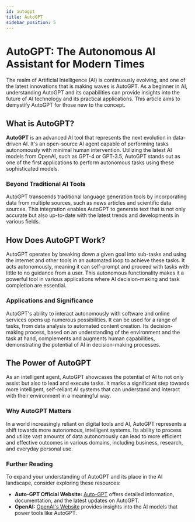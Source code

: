 ```yaml
---
id: autogpt
title: AutoGPT
sidebar_position: 5
---
```

# AutoGPT: The Autonomous AI Assistant for Modern Times

The realm of Artificial Intelligence (AI) is continuously evolving, and one of the latest innovations that is making waves is AutoGPT. As a beginner in AI, understanding AutoGPT and its capabilities can provide insights into the future of AI technology and its practical applications. This article aims to demystify AutoGPT for those new to the concept.

## What is AutoGPT?

**AutoGPT** is an advanced AI tool that represents the next evolution in data-driven AI. It's an open-source AI agent capable of performing tasks autonomously with minimal human intervention. Utilizing the latest AI models from OpenAI, such as GPT-4 or GPT-3.5, AutoGPT stands out as one of the first applications to perform autonomous tasks using these sophisticated models.

### Beyond Traditional AI Tools

AutoGPT transcends traditional language generation tools by incorporating data from multiple sources, such as news articles and scientific data sources. This integration enables AutoGPT to generate text that is not only accurate but also up-to-date with the latest trends and developments in various fields.

## How Does AutoGPT Work?

AutoGPT operates by breaking down a given goal into sub-tasks and using the internet and other tools in an automated loop to achieve these tasks. It acts autonomously, meaning it can self-prompt and proceed with tasks with little to no guidance from a user. This autonomous functionality makes it a powerful tool in various applications where AI decision-making and task completion are essential.

### Applications and Significance

AutoGPT's ability to interact autonomously with software and online services opens up numerous possibilities. It can be used for a range of tasks, from data analysis to automated content creation. Its decision-making process, based on an understanding of the environment and the task at hand, complements and augments human capabilities, demonstrating the potential of AI in decision-making processes.

## The Power of AutoGPT

As an intelligent agent, AutoGPT showcases the potential of AI to not only assist but also to lead and execute tasks. It marks a significant step towards more intelligent, self-reliant AI systems that can understand and interact with their environment in a meaningful way.

### Why AutoGPT Matters

In a world increasingly reliant on digital tools and AI, AutoGPT represents a shift towards more autonomous, intelligent systems. Its ability to process and utilize vast amounts of data autonomously can lead to more efficient and effective outcomes in various domains, including business, research, and everyday personal use.

### Further Reading

To expand your understanding of AutoGPT and its place in the AI landscape, consider exploring these resources:

- **Auto-GPT Official Website:** [Auto-GPT](https://auto-gpt.ai) offers detailed information, documentation, and the latest updates on AutoGPT.
- **OpenAI:** [OpenAI's Website](https://openai.com/) provides insights into the AI models that power tools like AutoGPT.